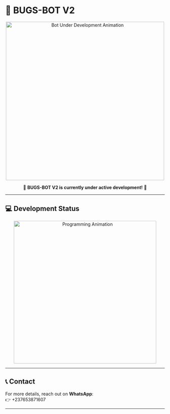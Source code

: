 # 🤖 BUGS-BOT V2  

<p align="center">
  <img src="https://media.giphy.com/media/L8K62iTDkzGX6/giphy.gif" width="500" alt="Bot Under Development Animation"/>
</p>

<p align="center">
  🚧 <b>BUGS-BOT V2 is currently under active development!</b> 🚧  
</p>

---

## 💻 Development Status  

<p align="center">
  <img src="https://media.giphy.com/media/13HgwGsXF0aiGY/giphy.gif" width="450" alt="Programming Animation"/>
</p>

---

## 📞 Contact  

For more details, reach out on **WhatsApp**:  
👉 +237653871607  

---

